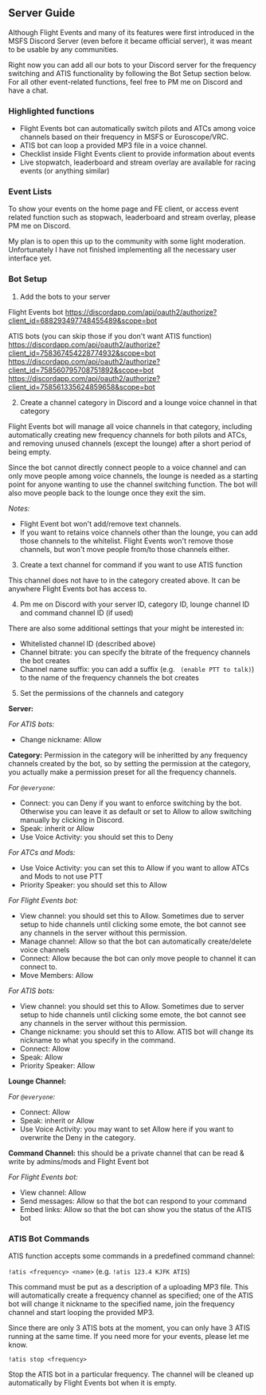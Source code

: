 ## Server Guide

Although Flight Events and many of its features were first introduced in the MSFS Discord Server (even before it became official server), it was meant to be usable by any communities.

Right now you can add all our bots to your Discord server for the frequency switching and ATIS functionality by following the Bot Setup section below. For all other event-related functions, feel free to PM me on Discord and have a chat.

### Highlighted functions

- Flight Events bot can automatically switch pilots and ATCs among voice channels based on their frequency in MSFS or Euroscope/VRC.
- ATIS bot can loop a provided MP3 file in a voice channel.
- Checklist inside Flight Events client to provide information about events
- Live stopwatch, leaderboard and stream overlay are available for racing events (or anything similar)

### Event Lists

To show your events on the home page and FE client, or access event related function such as stopwach, leaderboard and stream overlay, please PM me on Discord. 

My plan is to open this up to the community with some light moderation. Unfortunately I have not finished implementing all the necessary user interface yet.

### Bot Setup

1. Add the bots to your server

Flight Events bot
https://discordapp.com/api/oauth2/authorize?client_id=688293497748455489&scope=bot

ATIS bots (you can skip those if you don't want ATIS function)
https://discordapp.com/api/oauth2/authorize?client_id=758367454228774932&scope=bot
https://discordapp.com/api/oauth2/authorize?client_id=758560795708751892&scope=bot
https://discordapp.com/api/oauth2/authorize?client_id=758561335624859658&scope=bot

2. Create a channel category in Discord and a lounge voice channel in that category

Flight Events bot will manage all voice channels in that category, including automatically creating new frequency channels for both pilots and ATCs, and removing unused channels (except the lounge) after a short period of being empty.

Since the bot cannot directly connect people to a voice channel and can only move people among voice channels, the lounge is needed as a starting point for anyone wanting to use the channel switching function. The bot will also move people back to the lounge once they exit the sim.

*Notes:*
- Flight Event bot won't add/remove text channels.
- If you want to retains voice channels other than the lounge, you can add those channels to the whitelist. Flight Events won't remove those channels, but won't move people from/to those channels either.

3. Create a text channel for command if you want to use ATIS function

This channel does not have to in the category created above. It can be anywhere Flight Events bot has access to.

4. Pm me on Discord with your server ID, category ID, lounge channel ID and command channel ID (if used)

There are also some additional settings that your might be interested in:
- Whitelisted channel ID (described above)
- Channel bitrate: you can specify the bitrate of the frequency channels the bot creates
- Channel name suffix: you can add a suffix (e.g. ` (enable PTT to talk)`) to the name of the frequency channels the bot creates

5. Set the permissions of the channels and category

**Server:**

*For ATIS bots:*
- Change nickname: Allow

**Category:** Permission in the category will be inheritted by any frequency channels created by the bot, so by setting the permission at the category, you actually make a permission preset for all the frequency channels.

*For `@everyone`:*
- Connect: you can Deny if you want to enforce switching by the bot. Otherwise you can leave it as default or set to Allow to allow switching manually by clicking in Discord.
- Speak: inherit or Allow
- Use Voice Activity: you should set this to Deny

*For ATCs and Mods:*
- Use Voice Activity: you can set this to Allow if you want to allow ATCs and Mods to not use PTT
- Priority Speaker: you should set this to Allow

*For Flight Events bot:*
- View channel: you should set this to Allow. Sometimes due to server setup to hide channels until clicking some emote, the bot cannot see any channels in the server without this permission.
- Manage channel: Allow so that the bot can automatically create/delete voice channels
- Connect: Allow because the bot can only move people to channel it can connect to.
- Move Members: Allow

*For ATIS bots:*
- View channel: you should set this to Allow. Sometimes due to server setup to hide channels until clicking some emote, the bot cannot see any channels in the server without this permission.
- Change nickname: you should set this to Allow. ATIS bot will change its nickname to what you specify in the command.
- Connect: Allow
- Speak: Allow
- Priority Speaker: Allow

**Lounge Channel:**

*For `@everyone`:*
- Connect: Allow
- Speak: inherit or Allow
- Use Voice Activity: you may want to set Allow here if you want to overwrite the Deny in the category.

**Command Channel:** this should be a private channel that can be read & write by admins/mods and Flight Event bot

*For Flight Events bot:*
- View channel: Allow
- Send messages: Allow so that the bot can respond to your command
- Embed links: Allow so that the bot can show you the status of the ATIS bot

### ATIS Bot Commands

ATIS function accepts some commands in a predefined command channel:

`!atis <frequency> <name>` (e.g. `!atis 123.4 KJFK ATIS`)

This command must be put as a description of a uploading MP3 file. This will automatically create a frequency channel as specified; one of the ATIS bot will change it nickname to the specified name, join the frequency channel and start looping the provided MP3.

Since there are only 3 ATIS bots at the moment, you can only have 3 ATIS running at the same time. If you need more for your events, please let me know.

`!atis stop <frequency>`

Stop the ATIS bot in a particular frequency. The channel will be cleaned up automatically by Flight Events bot when it is empty.
